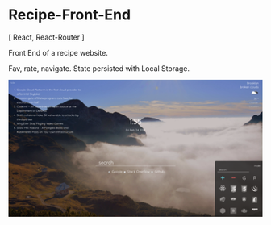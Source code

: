 # Recipe-Front-End
[ React, React-Router ] 

Front End of a recipe website.

Fav, rate, navigate. State persisted with Local Storage.

![Recipe-Front-End](https://raw.githubusercontent.com/NCal/Dev-Dash/master/src/assets/promos/Screen%20Shot%202017-02-24%20at%201.55.34%20PM.png?token=ANetL6QeqzZSfqFGxTwGVwGT4c3tGtB4ks5YudrAwA%3D%3D)
